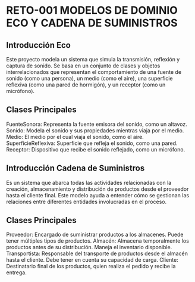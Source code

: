 # RETO-001 MODELOS DE DOMINIO ECO Y CADENA DE SUMINISTROS

## Introducción Eco
Este proyecto modela un sistema que simula la transmisión, reflexión y captura de sonido. Se basa en un conjunto de clases y objetos interrelacionados que representan el comportamiento de una fuente de sonido (como una persona), un medio (como el aire), una superficie reflexiva (como una pared de hormigón), y un receptor (como un micrófono).

## Clases Principales
FuenteSonora: Representa la fuente emisora del sonido, como un altavoz.
Sonido: Modela el sonido y sus propiedades  mientras viaja por el medio.
Medio: El medio por el cual viaja el sonido, como el aire.
SuperficieReflexiva: Superficie que refleja el sonido, como una pared.
Receptor: Dispositivo que recibe el sonido reflejado, como un micrófono.

## Introducción Cadena de Suministros
Es un sistema que abarca todas las actividades relacionadas con la creación, almacenamiento y distribución de productos desde el proveedor hasta el cliente final. Este modelo ayuda a entender cómo se gestionan las relaciones entre diferentes entidades involucradas en el proceso.

## Clases Principales
Proveedor: Encargado de suministrar productos a los almacenes. Puede tener múltiples tipos de productos.
Almacén: Almacena temporalmente los productos antes de su distribución. Maneja el inventario disponible.
Transportista: Responsable del transporte de productos desde el almacén hasta el cliente. Debe tener en cuenta su capacidad de carga.
Cliente: Destinatario final de los productos, quien realiza el pedido y recibe la entrega.



